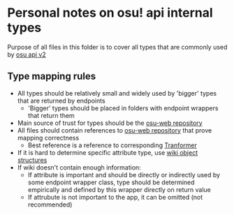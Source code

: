 # Personal notes on osu! api internal types
Purpose of all files in this folder is to cover all types that are commonly used by [osu api v2](https://osu.ppy.sh/docs/index.html)
## Type mapping rules
- All types should be relatively small and widely used by 'bigger' types that are returned by endpoints
  - 'Bigger' types should be placed in folders with endpoint wrappers that return them
- Main source of trust for types should be the [osu-web repository](https://github.com/ppy/osu-web)
- All files should contain references to [osu-web repository](https://github.com/ppy/osu-web) that prove mapping correctness
  - Best reference is a reference to corresponding [Tranformer](https://github.com/ppy/osu-web/blob/master/app/Transformers)
- If it is hard to determine specific attribute type, use [wiki object structures](https://osu.ppy.sh/docs/index.html#object-structures)
- If wiki doesn't contain enough information:
  - If attribute is important and should be directly or indirectly used by some endpoint wrapper class, type should be determined empirically and defined by this wrapper directly on return value
  - If attrubute is not important to the app, it can be omitted (not recommended)

